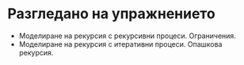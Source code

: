 Разгледано на упражнението
==========================

* Моделиране на рекурсия с рекурсивни процеси. Ограничения.
* Моделиране на рекурсия с итеративни процеси. Опашкова рекурсия.
